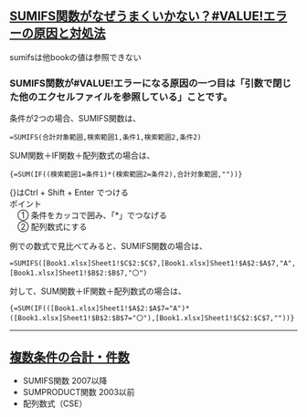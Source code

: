 ## [SUMIFS関数がなぜうまくいかない？#VALUE!エラーの原因と対処法](https://nyanto.jimdofree.com/%EF%BD%B4%EF%BD%B8%EF%BD%BE%EF%BE%99%E9%96%A2%E6%95%B0-%E8%AA%AC%E6%98%8E/sumifs%E9%96%A2%E6%95%B0%E3%81%A7%E8%A4%87%E6%95%B0%E6%9D%A1%E4%BB%B6%E3%81%AB%E5%90%88%E3%81%86%E3%82%BB%E3%83%AB%E3%82%92%E5%90%88%E8%A8%88%E3%81%99%E3%82%8B%E5%9F%BA%E6%9C%AC-%E5%BF%9C%E7%94%A8%E7%9A%84%E4%BD%BF%E3%81%84%E6%96%B9/%E3%82%A8%E3%82%AF%E3%82%BB%E3%83%AB%E3%81%AEsumifs%E9%96%A2%E6%95%B0%E3%81%8C-value-%E3%82%A8%E3%83%A9%E3%83%BC%E3%81%AB%E3%81%AA%E3%82%8B%EF%BC%92%E3%81%A4%E3%81%AE%E5%8E%9F%E5%9B%A0%E3%81%A8%E5%AF%BE%E5%87%A6%E6%B3%95/)

sumifsは他bookの値は参照できない<br>
### SUMIFS関数が#VALUE!エラーになる原因の一つ目は「引数で閉じた他のエクセルファイルを参照している」ことです。

条件が2つの場合、SUMIFS関数は、<br>
```
=SUMIFS(合計対象範囲,検索範囲1,条件1,検索範囲2,条件2)
```

SUM関数＋IF関数＋配列数式の場合は、<br>
```
{=SUM(IF((検索範囲1=条件1)*(検索範囲2=条件2),合計対象範囲,""))}
```
{}はCtrl + Shift + Enter でつける<br>
ポイント<br>
　① 条件をカッコで囲み、「*」でつなげる<br>
　② 配列数式にする<br>

例での数式で見比べてみると、SUMIFS関数の場合は、<br>
```
=SUMIFS([Book1.xlsx]Sheet1!$C$2:$C$7,[Book1.xlsx]Sheet1!$A$2:$A$7,"A",[Book1.xlsx]Sheet1!$B$2:$B$7,"〇")
```

対して、SUM関数＋IF関数＋配列数式の場合は、<br>
```
{=SUM(IF(([Book1.xlsx]Sheet1!$A$2:$A$7="A")*([Book1.xlsx]Sheet1!$B$2:$B$7="〇"),[Book1.xlsx]Sheet1!$C$2:$C$7,""))}
```

---

## [複数条件の合計・件数](https://excel-ubara.com/excel3/EXCEL004.html)

* SUMIFS関数 2007以降
* SUMPRODUCT関数 2003以前
* 配列数式（CSE）
